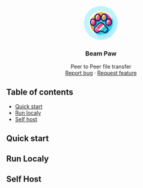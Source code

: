 <p align="center">
  <a href="https://beampaw.xyz">
    <img src="https://raw.githubusercontent.com/blazingh/beampaw/main/public/beam_paw_icon.jpeg" alt="Logo" width=90 height=90 style="border-radius: 100%;margin-top: 24px;">
  </a>

  <h3 align="center">Beam Paw</h3>

  <p align="center">
    Peer to Peer file transfer
    <br>
    <a href="https://github.com/blazingh/beampaw/issues/new?template=bug.md">Report bug</a>
    ·
    <a href="https://github.com/blazingh/beampaw/issues/new?template=feature.md&labels=feature">Request feature</a>
  </p>
</p>


## Table of contents

- [Quick start](#quick-start)
- [Run localy](#run-localy)
- [Self host](#self-host)


## Quick start


## Run Localy


## Self Host

